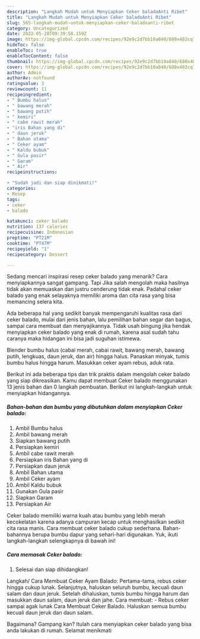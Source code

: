 ```yaml
---
description: "Langkah Mudah untuk Menyiapkan Ceker baladoAnti Ribet"
title: "Langkah Mudah untuk Menyiapkan Ceker baladoAnti Ribet"
slug: 565-langkah-mudah-untuk-menyiapkan-ceker-baladoanti-ribet
category: Uncategorized
date: 2022-05-28T09:39:58.159Z
image: https://img-global.cpcdn.com/recipes/92e9c2d7bb10a840/680x482cq70/ceker-balado-foto-resep-utama.jpg
hideToc: false
enableToc: true
enableTocContent: false
thumbnail: https://img-global.cpcdn.com/recipes/92e9c2d7bb10a840/680x482cq70/ceker-balado-foto-resep-utama.jpg
cover: https://img-global.cpcdn.com/recipes/92e9c2d7bb10a840/680x482cq70/ceker-balado-foto-resep-utama.jpg
author: Admin
authorAv: notfound
ratingvalue: 3
reviewcount: 11
recipeingredient:
- " Bumbu halus"
- " bawang merah"
- " bawang putih"
- " kemiri"
- " cabe rawit merah"
- "iris Bahan yang di"
- " daun jeruk"
- " Bahan utama"
- " Ceker ayam"
- " Kaldu bubuk"
- " Gula pasir"
- " Garam"
- " Air"
recipeinstructions:

- "Sudah jadi dan siap dinikmati!"
categories:
- Resep
tags:
- ceker
- balado

katakunci: ceker balado 
nutrition: 137 calories
recipecuisine: Indonesian
preptime: "PT21M"
cooktime: "PT47M"
recipeyield: "1"
recipecategory: Dessert

---
```



Sedang mencari inspirasi resep ceker balado yang menarik? Cara menyiapkannya sangat gampang. Tapi Jika salah mengolah maka hasilnya tidak akan memuaskan dan justru cenderung tidak enak. Padahal ceker balado yang enak selayaknya memiliki aroma dan cita rasa yang bisa memancing selera kita.


Ada beberapa hal yang sedikit banyak mempengaruhi kualitas rasa dari ceker balado, mulai dari jenis bahan, lalu pemilihan bahan segar dan bagus, sampai cara membuat dan menyajikannya. Tidak usah bingung jika hendak menyiapkan ceker balado yang enak di rumah, karena asal sudah tahu caranya maka hidangan ini bisa jadi suguhan istimewa.

Blender bumbu halus (cabai merah, cabai rawit, bawang merah, bawang putih, lengkuas, daun jeruk, dan air) hingga halus. Panaskan minyak, tumis bumbu halus hingga harum. Masukkan ceker ayam rebus, aduk rata.


Berikut ini ada beberapa tips dan trik praktis dalam mengolah ceker balado yang siap dikreasikan. Kamu dapat membuat Ceker balado menggunakan 13 jenis bahan dan 0 langkah pembuatan. Berikut ini langkah-langkah untuk menyiapkan hidangannya.

<!--inarticleads1-->

##### Bahan-bahan dan bumbu yang dibutuhkan dalam menyiapkan Ceker balado:

1. Ambil  Bumbu halus
1. Ambil  bawang merah
1. Siapkan  bawang putih
1. Persiapkan  kemiri
1. Ambil  cabe rawit merah
1. Persiapkan iris Bahan yang di
1. Persiapkan  daun jeruk
1. Ambil  Bahan utama
1. Ambil  Ceker ayam
1. Ambil  Kaldu bubuk
1. Gunakan  Gula pasir
1. Siapkan  Garam
1. Persiapkan  Air


Ceker balado memiliki warna kuah atau bumbu yang lebih merah kecokelatan karena adanya campuran kecap untuk menghasilkan sedikit cita rasa manis. Cara membuat ceker balado cukup sederhana. Bahan-bahannya berupa bumbu dapur yang sehari-hari digunakan. Yuk, ikuti langkah-langkah selengkapnya di bawah ini! 

<!--inarticleads2-->

##### Cara memasak Ceker balado:


1. Selesai dan siap dihidangkan!

Langkah/ Cara Membuat Ceker Ayam Balado: Pertama-tama, rebus ceker hingga cukup lunak. Selanjutnya, haluskan seluruh bumbu, kecuali daun salam dan daun jeruk. Setelah dihaluskan, tumis bumbu hingga harum dan masukkan daun salam, daun jeruk dan jahe. Cara membuat: - Rebus ceker sampai agak lunak Cara Membuat Ceker Balado. Haluskan semua bumbu kecuali daun jeruk dan daun salam. 

Bagaimana? Gampang kan? Itulah cara menyiapkan ceker balado yang bisa anda lakukan di rumah. Selamat menikmati
